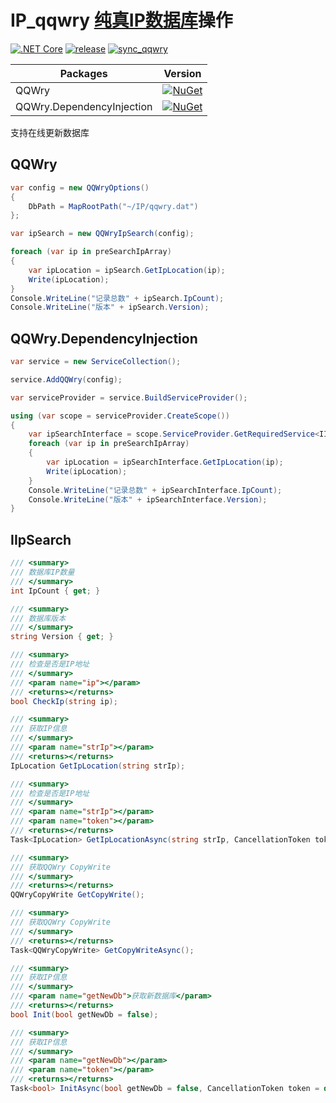 # IP_qqwry [纯真IP数据库](http://www.cz88.net/)操作

[![.NET Core](https://github.com/JadynWong/IP_qqwry/actions/workflows/dotnetcore.yml/badge.svg)](https://github.com/JadynWong/IP_qqwry/actions/workflows/dotnetcore.yml)
[![release](https://github.com/JadynWong/IP_qqwry/actions/workflows/release.yml/badge.svg)](https://github.com/JadynWong/IP_qqwry/actions/workflows/release.yml)
[![sync_qqwry](https://github.com/JadynWong/IP_qqwry/actions/workflows/sync_qqwry.yml/badge.svg)](https://github.com/JadynWong/IP_qqwry/actions/workflows/sync_qqwry.yml)

|  Packages   | Version  |
|  ----  | ----  |
|QQWry   | [![NuGet](https://img.shields.io/nuget/v/QQWry.svg?style=flat)](https://www.nuget.org/packages/QQWry) |
| QQWry.DependencyInjection | [![NuGet](https://img.shields.io/nuget/v/QQWry.DependencyInjection.svg?style=flat)](https://www.nuget.org/packages/QQWry.DependencyInjection) |

支持在线更新数据库

## QQWry

```csharp
var config = new QQWryOptions()
{
    DbPath = MapRootPath("~/IP/qqwry.dat")
};

var ipSearch = new QQWryIpSearch(config);

foreach (var ip in preSearchIpArray)
{
    var ipLocation = ipSearch.GetIpLocation(ip);
    Write(ipLocation);
}
Console.WriteLine("记录总数" + ipSearch.IpCount);
Console.WriteLine("版本" + ipSearch.Version);
```

## QQWry.DependencyInjection

```csharp
var service = new ServiceCollection();

service.AddQQWry(config);

var serviceProvider = service.BuildServiceProvider();

using (var scope = serviceProvider.CreateScope())
{
    var ipSearchInterface = scope.ServiceProvider.GetRequiredService<IIpSearch>();
    foreach (var ip in preSearchIpArray)
    {
        var ipLocation = ipSearchInterface.GetIpLocation(ip);
        Write(ipLocation);
    }
    Console.WriteLine("记录总数" + ipSearchInterface.IpCount);
    Console.WriteLine("版本" + ipSearchInterface.Version);
}
```

## IIpSearch

```csharp
/// <summary>
/// 数据库IP数量
/// </summary>
int IpCount { get; }

/// <summary>
/// 数据库版本
/// </summary>
string Version { get; }

/// <summary>
/// 检查是否是IP地址
/// </summary>
/// <param name="ip"></param>
/// <returns></returns>
bool CheckIp(string ip);

/// <summary>
/// 获取IP信息
/// </summary>
/// <param name="strIp"></param>
/// <returns></returns>
IpLocation GetIpLocation(string strIp);

/// <summary>
/// 检查是否是IP地址
/// </summary>
/// <param name="strIp"></param>
/// <param name="token"></param>
/// <returns></returns>
Task<IpLocation> GetIpLocationAsync(string strIp, CancellationToken token = default(CancellationToken));

/// <summary>
/// 获取QQWry CopyWrite
/// </summary>
/// <returns></returns>
QQWryCopyWrite GetCopyWrite();

/// <summary>
/// 获取QQWry CopyWrite
/// </summary>
/// <returns></returns>
Task<QQWryCopyWrite> GetCopyWriteAsync();

/// <summary>
/// 获取IP信息
/// </summary>
/// <param name="getNewDb">获取新数据库</param>
/// <returns></returns>
bool Init(bool getNewDb = false);

/// <summary>
/// 获取IP信息
/// </summary>
/// <param name="getNewDb"></param>
/// <param name="token"></param>
/// <returns></returns>
Task<bool> InitAsync(bool getNewDb = false, CancellationToken token = default(CancellationToken));
```
